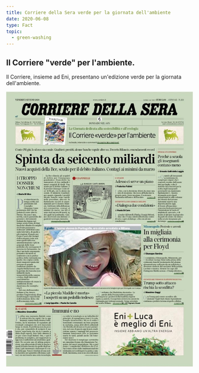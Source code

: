 ```yaml
---
title: Corriere della Sera verde per la giornata dell'ambiente
date: 2020-06-08
type: Fact
topic:
  - green-washing
---
```

## Il Corriere "verde" per l'ambiente.

Il Corriere, insieme ad Eni, presentano un'edizione verde per la giornata dell'ambiente.



![Corriere della Sera: Edizione 5 Giugno](../../static/media/events/2020-06-08-corriere-della-sera-verde-per-la-giornata-dellambiente/bispensiero..jpg "Corriere della Sera: Edizione 5 Giugno")